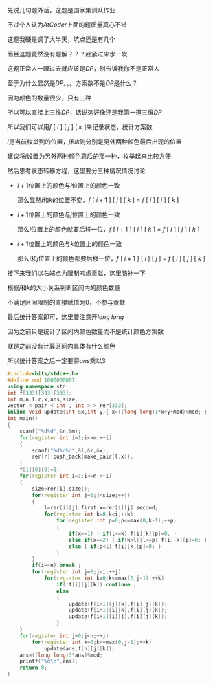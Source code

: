先说几句题外话，这题是国家集训队作业

不过个人认为$AtCoder$上面的题质量真心不错

这题我硬是调了大半天，坑点还是有几个

而且这题竟然没有题解？？？赶紧过来水一发

这题正常人一眼过去就应该是$DP$，别告诉我你不是正常人

至于为什么显然是$DP$。。。方案数不是$DP$是什么？

因为颜色的数量很少，只有三种

所以可以直接上三维$DP$，话说这好像还是我第一道三维$DP$

所以我们可以用$f$ $[$ $i$ $]$ $[$ $j$ $]$ $[$ $k$ $]$来记录状态，统计方案数

$i$是当前枚举到的位置，$j$和$k$则分别是另外两种颜色最后出现的位置

建议将$j$设置为另外两种颜色靠后的那一种，枚举起来比较方便

然后思考状态转移方程，这里要分三种情况情况讨论

- $i+1$位置上的颜色与$i$位置上的颜色一致

  那么显然$j$和$k$的位置不变，$f$ $[$ $i+1$ $]$ $[$ $j$ $]$ $[$ $k$ $]$ $=$ $f$ $[$ $i$ $]$ $[$ $j$ $]$ $[$ $k$ $]$
  
- $i+1$位置上的颜色与$j$位置上的颜色一致

  那么$i$位置上的颜色就要后移一位，$f$ $[$ $i+1$ $]$ $[$ $i$ $]$ $[$ $k$ $]$ $=$ $f$ $[$ $i$ $]$ $[$ $j$ $]$ $[$ $k$ $]$
  
- $i+1$位置上的颜色与$k$位置上的颜色一致

  那么$i$和$j$位置上的颜色都要后移一位，$f$ $[$ $i+1$ $]$ $[$ $i$ $]$ $[$ $j$ $]$ $=$ $f$ $[$ $i$ $]$ $[$ $j$ $]$ $[$ $k$ $]$
  
接下来我们以右端点为限制考虑贡献，这里脑补一下

根据$j$和$k$的大小关系判断区间内的颜色数量

不满足区间限制的直接赋值为0，不参与贡献

最后统计答案即可，这里要注意开$long$ $long$

因为之前只是统计了区间内颜色数量而不是统计颜色方案数

就是之前没有计算区间内具体有什么颜色

所以统计答案之后一定要将$ans$乘以$3$

```cpp
#include<bits/stdc++.h>
#define mod 1000000007
using namespace std;
int f[333][333][333];
int m,n,l,r,x,ans,size;
vector < pair < int , int > > rer[333];
inline void update(int &x,int y){ x=((long long)1*x+y+mod)%mod; }
int main()
{
    scanf("%d%d",&n,&m);
    for(register int i=1;i<=m;++i)
    {
        scanf("%d%d%d",&l,&r,&x);
        rer[r].push_back(make_pair(l,x));
    }
    f[1][0][0]=1;
    for(register int i=1;i<=n;++i)
    {
        size=rer[i].size();
        for(register int j=0;j<size;++j)
        {
            l=rer[i][j].first;x=rer[i][j].second;
            for(register int k=0;k<i;++k)
                for(register int p=0;p<=max(0,k-1);++p)
                {
                    if(x==1) { if(l<=k) f[i][k][p]=0; }
                    else if(x==2) { if(k<l||l<=p) f[i][k][p]=0; }
                    else { if(p<l) f[i][k][p]=0; }
                }
        }
        if(i==n) break ;
        for(register int j=0;j<i;++j)
            for(register int k=0;k<=max(0,j-1);++k)
                if(!f[i][j][k]) continue ;
                else
                {
                    update(f[i+1][j][k],f[i][j][k]);
                    update(f[i+1][i][k],f[i][j][k]);
                    update(f[i+1][i][j],f[i][j][k]);
                }
    }
    for(register int j=0;j<n;++j)
        for(register int k=0;k<=max(0,j-1);++k)
            update(ans,f[n][j][k]);
    ans=((long long)3*ans)%mod;
    printf("%d\n",ans);
    return 0;
}
```